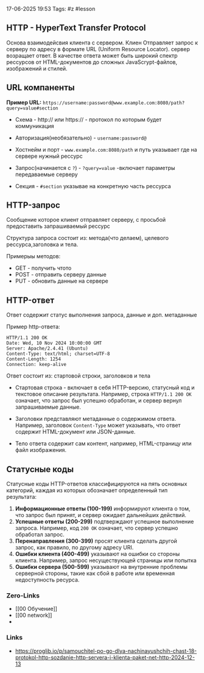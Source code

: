17-06-2025 19:53
Tags: #z #lesson
## HTTP - HyperText Transfer Protocol

Основа взаимодейсвия клиента с сервером. Клиен Отправляет запрос к серверу по адресу  в формате URL (Uniform Resource Locator). сервер возращает ответ. В качестве ответа может быть широкий спектр рессурсов от HTML-документов до сложных JavaScrypt-файлов, изображений и стилей.

## URL компаненты

**Пример URL:** `https://username:password@www.example.com:8080/path?query=value#section`

- Схема - http:// или https:// - протокол по которым будет коммуникация

- Авторизация(необязательно) - `username:password@`

- Хостнейм и порт - `www.example.com:8080/path` и путь указывает где на сервере нужный рессурс

- Запрос(начинается с `?`) - `?query=value`  -включает параметры передаваемые серверу

- Секция - `#section` указывае на конкретную часть рессурса

## HTTP-запрос

Сообщение которое клиент отправляет серверу, с просьбой предоставить запрашиваемый рессурс

Структура запроса состоит из: метода(что делаем), целевого рессурса,заголовка и тела.

Примерыы методов: 
- GET - получить чтото
- POST - отправить серверу данные
- PUT - обновить данные на сервере

## HTTP-ответ

Ответ содержит статус выполнения запроса, данные и доп. метаданные

Пример http-ответа:
```http
HTTP/1.1 200 OK
Date: Wed, 10 Nov 2024 10:00:00 GMT
Server: Apache/2.4.41 (Ubuntu)
Content-Type: text/html; charset=UTF-8
Content-Length: 1254
Connection: keep-alive
```

Ответ состоит из: стартовой строки, заголовков и тела
- Стартовая строка - включает в себя HTTP-версию, статусный код и текстовое описание результата. Например, строка `HTTP/1.1 200 OK` означает, что запрос был успешно обработан, и сервер вернул запрашиваемые данные.

- Заголовки представляют метаданные о содержимом ответа. Например, заголовок `Content-Type` может указывать, что ответ содержит HTML-документ или JSON-данные.

- Тело ответа содержит сам контент, например, HTML-страницу или файл изображения.

## Статусные коды

Статусные коды HTTP-ответов классифицируются на пять основных категорий, каждая из которых обозначает определенный тип результата:

1. **Информационные ответы (100-199)** информируют клиента о том, что запрос был принят, и сервер ожидает дальнейших действий.
2. **Успешные ответы (200-299)** подтверждают успешное выполнение запроса. Например, код `200 OK` означает, что сервер успешно обработал запрос.
3. **Перенаправления (300-399)** просят клиента сделать другой запрос, как правило, по другому адресу URI.
4. **Ошибки клиента (400-499)** указывают на ошибки со стороны клиента. Например, запрос несуществующей страницы или попытка
5. **Ошибки сервера (500-599)** указывают на внутренние проблемы серверной стороны, такие как сбой в работе или временная недоступность ресурса.


### Zero-Links
- [[00 Обучение]]
- [[00 network]]
- 


### Links
- https://proglib.io/p/samouchitel-po-go-dlya-nachinayushchih-chast-18-protokol-http-sozdanie-http-servera-i-klienta-paket-net-http-2024-12-13

